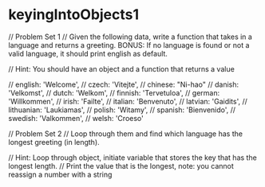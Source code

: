 # keyingIntoObjects1

// Problem Set 1
// Given the following data, write a function that takes in a language and returns a greeting. BONUS: If no language is found or not a valid language, it should print english as default.

// Hint: You should have an object and a function that returns a value 

// english: 'Welcome',
// czech: 'Vitejte',
// chinese: "Ni-hao"
// danish: 'Velkomst',
// dutch: 'Welkom',
// finnish: 'Tervetuloa',
// german: 'Willkommen',
// irish: 'Failte',
// italian: 'Benvenuto',
// latvian: 'Gaidits',
// lithuanian: 'Laukiamas',
// polish: 'Witamy',
// spanish: 'Bienvenido',
// swedish: 'Valkommen',
// welsh: 'Croeso'




// Problem Set 2
// Loop through them and find which language has the longest greeting (in length). 

// Hint: Loop through object, initiate variable that stores the key that has the longest length.
// Print the value that is the longest, note: you cannot reassign a number with a string
